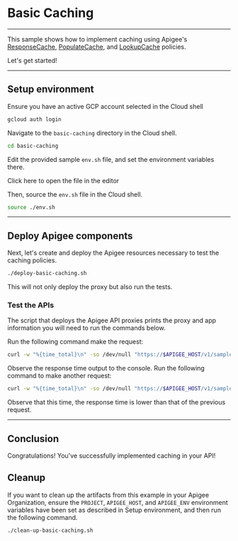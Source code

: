 # Basic Caching

---
This sample shows how to implement caching using Apigee's [ResponseCache](https://cloud.google.com/apigee/docs/api-platform/reference/policies/response-cache-policy), [PopulateCache](https://cloud.google.com/apigee/docs/api-platform/reference/policies/populate-cache-policy), and [LookupCache](https://cloud.google.com/apigee/docs/api-platform/reference/policies/lookup-cache-policy) policies.

Let's get started!

---

## Setup environment

Ensure you have an active GCP account selected in the Cloud shell

```sh
gcloud auth login
```

Navigate to the `basic-caching` directory in the Cloud shell.

```sh
cd basic-caching
```

Edit the provided sample `env.sh` file, and set the environment variables there.

Click <walkthrough-editor-open-file filePath="basic-caching/env.sh">here</walkthrough-editor-open-file> to open the file in the editor

Then, source the `env.sh` file in the Cloud shell.

```sh
source ./env.sh
```

---

## Deploy Apigee components

Next, let's create and deploy the Apigee resources necessary to test the caching policies.

```sh
./deploy-basic-caching.sh
```

This will not only deploy the proxy but also run the tests.

### Test the APIs

The script that deploys the Apigee API proxies prints the proxy and app information you will need to run the commands below.

Run the following command make the request:

```sh
curl -w "%{time_total}\n" -so /dev/null "https://$APIGEE_HOST/v1/samples/basic-caching?q=google%20cloud&country=us"
```

Observe the response time output to the console. Run the following command to make another request:

```sh
curl -w "%{time_total}\n" -so /dev/null "https://$APIGEE_HOST/v1/samples/basic-caching?q=google%20cloud&country=us"
```

Observe that this time, the response time is lower than that of the previous request.

---

## Conclusion

<walkthrough-conclusion-trophy></walkthrough-conclusion-trophy>

Congratulations! You've successfully implemented caching in your API!

<walkthrough-inline-feedback></walkthrough-inline-feedback>

## Cleanup

If you want to clean up the artifacts from this example in your Apigee Organization, ensure the `PROJECT`, `APIGEE_HOST`, and `APIGEE_ENV` environment variables have been set as described in Setup environment, and then run the following command.

```bash
./clean-up-basic-caching.sh
```
